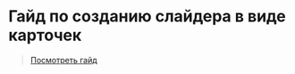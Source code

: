 # Гайд по созданию слайдера в виде карточек

> <a href='https://georgij1.github.io/slider_card_guyd/'>Посмотреть гайд</a>